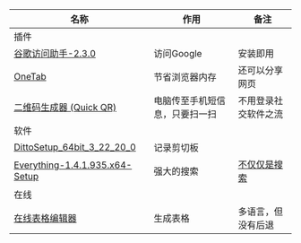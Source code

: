 | 名称                                                         | 作用                           | 备注                                                         |
| ------------------------------------------------------------ | ------------------------------ | ------------------------------------------------------------ |
| 插件                                                         |                                |                                                              |
| [谷歌访问助手-2.3.0](https://github.com/haotian-wang/google-access-helper) | 访问Google                     | 安装即用                                                     |
| [OneTab](https://chrome.google.com/webstore/detail/onetab/chphlpgkkbolifaimnlloiipkdnihall) | 节省浏览器内存                 | 还可以分享网页                                               |
| [二维码生成器 (Quick QR)](https://chrome.google.com/webstore/detail/quick-qr-code-generator/afpbjjgbdimpioenaedcjgkaigggcdpp) | 电脑传至手机短信息，只要扫一扫 | 不用登录社交软件之流                                         |
| 软件                                                         |                                |                                                              |
| [DittoSetup_64bit_3_22_20_0](https://ditto-cp.sourceforge.io/) | 记录剪切板                     |                                                              |
| [Everything-1.4.1.935.x64-Setup](https://www.voidtools.com/zh-cn/) | 强大的搜索                     | [不仅仅是搜索](https://www.voidtools.com/zh-cn/support/everything/) |
| 在线                                                         |                                |                                                              |
| [在线表格编辑器](https://tableconvert.com/)                  | 生成表格                       | 多语言，但没有后退                                           |

